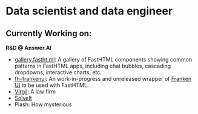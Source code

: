 # Data scientist and data engineer

## Currently Working on:

**R&D @ Answer.AI**
+ [gallery.fastht.ml](https://fasthtml.gallery): A gallery of FastHTML components showing common patterns in FastHTML apps, including chat bubbles, cascading dropdowns, interactive charts, etc.
+ [fh-frankenui](https://github.com/isaac-Flath/fh-frankenui): An work-in-progress and unreleased wrapper of [Franken UI](https://franken-ui.dev/) to be used with FastHTML.
+ [Virgil](https://tryvirgil.com/): A law firm
+ [SolveIt](https://solveit.fast.ai/)
+ Plash: How mysterious
